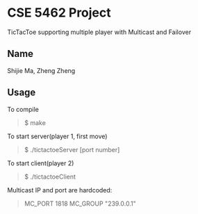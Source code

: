 # CSE 5462 Project
TicTacToe supporting multiple player with Multicast and Failover

## Name
Shijie Ma, Zheng Zheng

## Usage
To compile

> $ make

To start server(player 1, first move)

> $ ./tictactoeServer [port number]

To start client(player 2)
> $ ./tictactoeClient 

Multicast IP and port are hardcoded:
> MC_PORT 1818
> MC_GROUP "239.0.0.1"
